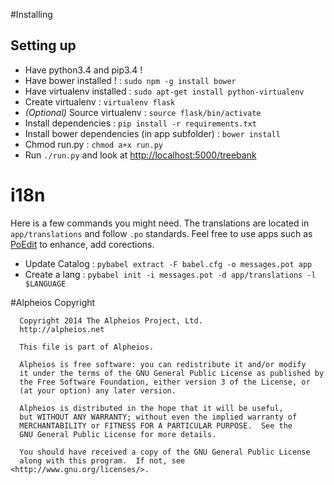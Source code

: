 #Installing

## Setting up
- Have python3.4 and pip3.4 !
- Have bower installed ! : `sudo npm -g install bower`
- Have virtualenv installed : `sudo apt-get install python-virtualenv`
- Create virtualenv : `virtualenv flask`
- *(Optional)* Source virtualenv  : `source flask/bin/activate`
- Install dependencies : `pip install -r requirements.txt`
- Install bower dependencies (in app subfolder) : `bower install`
- Chmod run.py : `chmod a+x run.py`
- Run `./run.py` and look at [http://localhost:5000/treebank](http://localhost:5000/treebank)

# i18n
Here is a few commands you might need. The translations are located in `app/translations` and follow `.po` standards. Feel free to use apps such as [PoEdit](http://poedit.net/) to enhance, add corections.

- Update Catalog : `pybabel extract -F babel.cfg -o messages.pot app`
- Create a lang  : `pybabel init -i messages.pot -d app/translations -l $LANGUAGE`

#Alpheios Copyright
```
  Copyright 2014 The Alpheios Project, Ltd.
  http://alpheios.net
  
  This file is part of Alpheios.
  
  Alpheios is free software: you can redistribute it and/or modify
  it under the terms of the GNU General Public License as published by
  the Free Software Foundation, either version 3 of the License, or
  (at your option) any later version.
  
  Alpheios is distributed in the hope that it will be useful,
  but WITHOUT ANY WARRANTY; without even the implied warranty of
  MERCHANTABILITY or FITNESS FOR A PARTICULAR PURPOSE.  See the
  GNU General Public License for more details.
  
  You should have received a copy of the GNU General Public License
  along with this program.  If not, see <http://www.gnu.org/licenses/>.
```